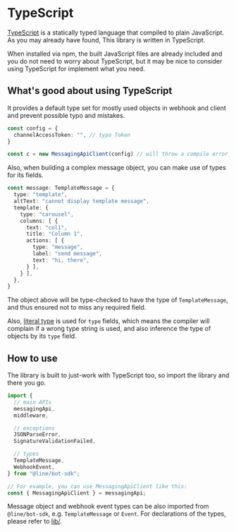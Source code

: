 # TypeScript

[TypeScript](https://www.typescriptlang.org/) is a statically typed language
that compiled to plain JavaScript. As you may already have found, This library
is written in TypeScript.

When installed via npm, the built JavaScript files are already included and
you do not need to worry about TypeScript, but it may be nice to consider
using TypeScript for implement what you need.

## What's good about using TypeScript

It provides a default type set for mostly used objects in webhook and client
and prevent possible typo and mistakes.

``` typescript
const config = {
  channelAccessToken: "", // typo Token
}

const c = new MessagingApiClient(config) // will throw a compile error
```

Also, when building a complex message object, you can make use of types for
its fields.

``` typescript
const message: TemplateMessage = {
  type: "template",
  altText: "cannot display template message",
  template: {
    type: "carousel",
    columns: [ {
      text: "col1",
      title: "Column 1",
      actions: [ {
        type: "message",
        label: "send message",
        text: "hi, there",
      } ],
    } ],
  },
}
```

The object above will be type-checked to have the type of
`TemplateMessage`, and thus ensured not to miss any required field.

Also, [literal type](https://www.typescriptlang.org/docs/handbook/advanced-types.html)
is used for `type` fields, which means the compiler will complain if a wrong
type string is used, and also inference the type of objects by its `type` field.

## How to use

The library is built to just-work with TypeScript too, so import the library and
there you go.

``` typescript
import {
  // main APIs
  messagingApi,
  middleware,

  // exceptions
  JSONParseError,
  SignatureValidationFailed,

  // types
  TemplateMessage,
  WebhookEvent,
} from "@line/bot-sdk";

// For example, you can use MessagingApiClient like this:
const { MessagingApiClient } = messagingApi;
```

Message object and webhook event types can be also imported from `@line/bot-sdk`,
e.g. `TemplateMessage` or `Event`. For declarations of the types, please
refer to [lib/](https://github.com/line/line-bot-sdk-nodejs/blob/master/lib/).
